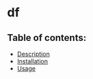 # df

  ## Table of contents:
  - [Description](#description)
  - [Installation](#installation)
  - [Usage](#usage)

